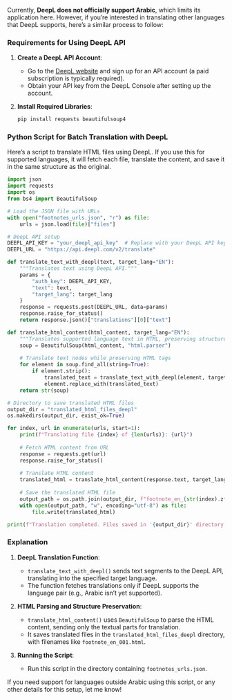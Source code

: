 Currently, **DeepL does not officially support Arabic**, which limits its application here. However, if you’re interested in translating other languages that DeepL supports, here’s a similar process to follow:

### Requirements for Using DeepL API
1. **Create a DeepL API Account**:
   - Go to the [DeepL website](https://www.deepl.com/pro) and sign up for an API account (a paid subscription is typically required).
   - Obtain your API key from the DeepL Console after setting up the account.

2. **Install Required Libraries**:
   ```bash
   pip install requests beautifulsoup4
   ```

### Python Script for Batch Translation with DeepL

Here’s a script to translate HTML files using DeepL. If you use this for supported languages, it will fetch each file, translate the content, and save it in the same structure as the original.

```python
import json
import requests
import os
from bs4 import BeautifulSoup

# Load the JSON file with URLs
with open("footnotes_urls.json", "r") as file:
    urls = json.load(file)["files"]

# DeepL API setup
DEEPL_API_KEY = "your_deepl_api_key"  # Replace with your DeepL API key
DEEPL_URL = "https://api.deepl.com/v2/translate"

def translate_text_with_deepl(text, target_lang="EN"):
    """Translates text using DeepL API."""
    params = {
        "auth_key": DEEPL_API_KEY,
        "text": text,
        "target_lang": target_lang
    }
    response = requests.post(DEEPL_URL, data=params)
    response.raise_for_status()
    return response.json()["translations"][0]["text"]

def translate_html_content(html_content, target_lang="EN"):
    """Translates supported language text in HTML, preserving structure."""
    soup = BeautifulSoup(html_content, "html.parser")
    
    # Translate text nodes while preserving HTML tags
    for element in soup.find_all(string=True):
        if element.strip():
            translated_text = translate_text_with_deepl(element, target_lang)
            element.replace_with(translated_text)
    return str(soup)

# Directory to save translated HTML files
output_dir = "translated_html_files_deepl"
os.makedirs(output_dir, exist_ok=True)

for index, url in enumerate(urls, start=1):
    print(f"Translating file {index} of {len(urls)}: {url}")
    
    # Fetch HTML content from URL
    response = requests.get(url)
    response.raise_for_status()
    
    # Translate HTML content
    translated_html = translate_html_content(response.text, target_lang="EN")
    
    # Save the translated HTML file
    output_path = os.path.join(output_dir, f"footnote_en_{str(index).zfill(3)}.html")
    with open(output_path, "w", encoding="utf-8") as file:
        file.write(translated_html)

print(f"Translation completed. Files saved in '{output_dir}' directory.")
```

### Explanation

1. **DeepL Translation Function**:
   - `translate_text_with_deepl()` sends text segments to the DeepL API, translating into the specified target language.
   - The function fetches translations only if DeepL supports the language pair (e.g., Arabic isn’t yet supported).

2. **HTML Parsing and Structure Preservation**:
   - `translate_html_content()` uses `BeautifulSoup` to parse the HTML content, sending only the textual parts for translation.
   - It saves translated files in the `translated_html_files_deepl` directory, with filenames like `footnote_en_001.html`.

3. **Running the Script**:
   - Run this script in the directory containing `footnotes_urls.json`.

If you need support for languages outside Arabic using this script, or any other details for this setup, let me know!